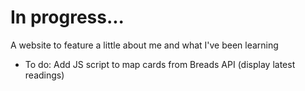 # In progress...

A website to feature a little about me and what I've been learning

- To do: Add JS script to map cards from Breads API (display latest readings)
